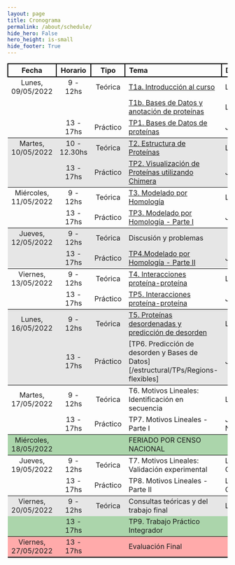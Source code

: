 ```yaml
---
layout: page
title: Cronograma
permalink: /about/schedule/
hide_hero: False
hero_height: is-small
hide_footer: True
---
```


<style>
    .table td {
        max-width:500px;
    }

    .content table th{
        background: #dedede;
    }

    .table thead th {
        border: 2px solid black
    }

    .table tr:nth-child(4) { background: #e6e6e6ff; }
    .table tr:nth-child(5) { background: #e6e6e6ff; }
    .table tr:nth-child(4) { border-top: 1.5px solid black; }
    .table tr:nth-child(5) { border-bottom: 1.5px solid black; }

    .table tr:nth-child(8) { background: #e6e6e6ff; }
    .table tr:nth-child(9) { background: #e6e6e6ff; }
    .table tr:nth-child(8) { border-top: 1.5px solid black; }
    .table tr:nth-child(9) { border-bottom: 1.5px solid black; }

    .table tr:nth-child(12) { background: #e6e6e6ff; }
    .table tr:nth-child(13) { background: #e6e6e6ff; }
    .table tr:nth-child(12) { border-top: 1.5px solid black; }
    .table tr:nth-child(13) { border-bottom: 1.5px solid black; }

    .table tr:nth-child(16) { background: #abd5abff; }
    .table tr:nth-child(16) { border-top: 1.5px solid black; }
    .table tr:nth-child(16) { border-bottom: 1.5px solid black; }
    
    .table tr:nth-child(19) { background: #e6e6e6ff; }
    .table tr:nth-child(19) { border-top: 1.5px solid black; }
    .table tr:nth-child(20) { background: #abd5abff; }
    .table tr:nth-child(20) { border-bottom: 1.5px solid black; }

    .table tr:nth-child(21) { background: #ffaaaaff; }
    .table tr:nth-child(21) { border-bottom: 2px solid black; }

</style>

<div class="table">

|**Fecha** |   **Horario**   |  **Tipo**    |   **Tema**	|   **Docente** |
|:-------:|:-----------:|:-----------:|:-----------|:-----------|
| Lunes, 09/05/2022	    | 9 - 12hs  | Teórica   | [T1a. Introducción al curso](/estructural/teoricas/teorica1a/) | L. Chemes |
|                       |           |           | [T1b. Bases de Datos y anotación de proteínas](/estructural/teoricas/teorica1a/) | L. Chemes |
|                       | 13 - 17hs | Práctico  | [TP1. Bases de Datos de proteínas](/estructural/TPs/db_uniprot/) | J. Glavina |
| Martes, 10/05/2022    | 10 - 12.30hs  | Teórica   | [T2. Estructura de Proteínas](/estructural/teoricas/teorica2/) | L. Chemes |
|                       | 13 - 17hs | Práctico  | [TP2. Visualización de Proteínas utilizando Chimera](/estructural/TPs/chimera/)  | J. Glavina |
| Miércoles, 11/05/2022	|  9 - 12hs	| Teórica   | [T3. Modelado por Homología](/estructural/teoricas/teorica3/) | L. Chemes |
|                       | 13 - 17hs	| Práctico  | [TP3. Modelado por Homología - Parte I](/estructural/TPs/Modelado_Por_Homologia/)| J. Glavina |
| Jueves, 12/05/2022    | 9 - 12hs	| Teórica   | Discusión y problemas ||
|                       | 13 - 17hs | Práctico  | [TP4.Modelado por Homología - Parte II](/estructural/TPs/modelado_alphafold/) | J. Glavina |
| Viernes, 13/05/2022	| 9 - 12hs  | Teórica   | [T4. Interacciones proteína-proteína](/estructural/teoricas/teorica4/) | L. Chemes |
|                       | 13 - 17hs	| Práctico  | [TP5. Interacciones proteína-proteína](/estructural/TPs/ppi/) | J. Glavina |
| Lunes, 16/05/2022	    | 9 - 12hs	| Teórica   | [T5. Proteínas desordenadas y predicción de desorden](/estructural/teoricas/teorica5/) | L. Chemes |
|                       | 13 - 17hs | Práctico  | [TP6. Predicción de desorden y Bases de Datos][/estructural/TPs/Regions-flexibles] | J. Glavina |
| Martes, 17/05/2022	| 9 - 12hs  | Teórica   | T6. Motivos Lineales: Identificación en secuencia | L. Chemes |
|                       | 13 - 17hs	| Práctico  | TP7. Motivos Lineales - Parte I | J. Glavina / N.Palopoli |
| Miércoles, 18/05/2022	|	        |           | FERIADO POR CENSO NACIONAL   |   |
| Jueves, 19/05/2022	| 9 - 12hs	| Teórica   | T7. Motivos Lineales: Validación experimental | L. Chemes/T.Gibson |
|                       | 13 - 17hs	| Práctico  | TP8. Motivos Lineales - Parte II | L. Chemes/T. Gibson |
| Viernes, 20/05/2022	| 9 - 12hs	| Teórica   | Consultas teóricas y del trabajo final | L. Chemes |
|                       | 13 - 17hs	|           | TP9. Trabajo Práctico Integrador   |   |
| Viernes, 27/05/2022	| 13 - 17hs	|           | Evaluación Final    |   |


</div>



<!---
<div class="table">

|05/08/2021 |  9 - 13hs| Teórica | [T1. Presentación de la materia](/introduccion-bioinformatica/teoricas/teorica1/) | F. Agüero |

</div>
-->
